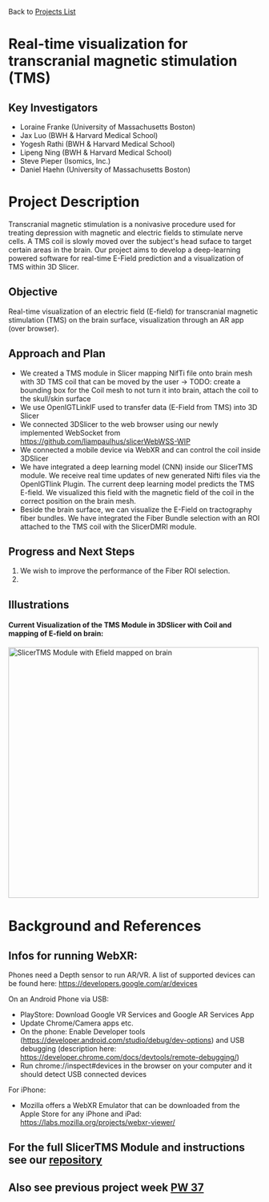 Back to [Projects List](../../README.md#ProjectsList)

# Real-time visualization for transcranial magnetic stimulation (TMS)

## Key Investigators

- Loraine Franke (University of Massachusetts Boston)
- Jax Luo (BWH & Harvard Medical School)
- Yogesh Rathi (BWH & Harvard Medical School)
- Lipeng Ning (BWH & Harvard Medical School)
- Steve Pieper (Isomics, Inc.)
- Daniel Haehn (University of Massachusetts Boston)

# Project Description

Transcranial magnetic stimulation is a nonivasive procedure used for treating depression with magnetic and electric fields to stimulate nerve cells. 
A TMS coil is slowly moved over the subject's head suface to target certain areas in the brain. 
Our project aims to develop a deep-learning powered software for real-time E-Field prediction and a visualization of TMS within 3D Slicer.

## Objective

Real-time visualization of an electric field (E-field) for transcranial magnetic stimulation (TMS) on the brain surface, visualization through an AR app (over browser).

## Approach and Plan
- We created a TMS module in Slicer mapping NifTi file onto brain mesh with 3D TMS coil that can be moved by the user -> TODO: create a bounding box for the Coil mesh to not turn it into brain, attach the coil to the skull/skin surface
- We use OpenIGTLinkIF used to transfer data (E-Field from TMS) into 3D Slicer
- We connected 3DSlicer to the web browser using our newly implemented WebSocket from https://github.com/liampaulhus/slicerWebWSS-WIP
- We connected a mobile device via WebXR and can control the coil inside 3DSlicer
- We have integrated a deep learning model (CNN) inside our SlicerTMS module. We receive real time updates of new generated Nifti files via the OpenIGTlink Plugin. The current deep learning model predicts the TMS E-field. We visualized this field with the magnetic field of the coil in the correct position on the brain mesh.
- Beside the brain surface, we can visualize the E-Field on tractography fiber bundles. We have integrated the Fiber Bundle selection with an ROI attached to the TMS coil with the SlicerDMRI module.

## Progress and Next Steps

1. We wish to improve the performance of the Fiber ROI selection.
2. 


## Illustrations

####  Current Visualization of the TMS Module in 3DSlicer with Coil and mapping of E-field on brain:

<img src="https://user-images.githubusercontent.com/38534852/204691744-c2ee8451-7f4c-40c3-83a5-c2fd0103f0a7.gif" width="500" alt="SlicerTMS Module with Efield mapped on brain">


# Background and References

<!-- This project is related to: ../SlicerTMS_E-field -->

## Infos for running WebXR:

Phones need a Depth sensor to run AR/VR. A list of supported devices can be found here: https://developers.google.com/ar/devices

On an Android Phone via USB: 
- PlayStore: Download Google VR Services and Google AR Services App
- Update Chrome/Camera apps etc.
- On the phone: Enable Developer tools (https://developer.android.com/studio/debug/dev-options) and USB debugging (description here: https://developer.chrome.com/docs/devtools/remote-debugging/)
- Run chrome://inspect#devices in the browser on your computer and it should detect USB connected devices

For iPhone: 
- Mozilla offers a WebXR Emulator that can be downloaded from the Apple Store for any iPhone and iPad: https://labs.mozilla.org/projects/webxr-viewer/

## For the full SlicerTMS Module and instructions see our [repository](https://github.com/lorifranke/SlicerTMS)

## Also see previous project week [PW 37](https://github.com/NA-MIC/ProjectWeek/tree/master/PW37_2022_Virtual/Projects/SlicerTMS)

<!-- vtkProbeFilter: https://vtk.org/doc/nightly/html/classvtkProbeFilter.html
Moving fiducials with CPYY: https://gist.github.com/pieper/f9da3e0a73c70981b48d0747132526d5

Measure rendering time in 3D Slicer:
1. Getting renderer: https://slicer.readthedocs.io/en/latest/developer_guide/script_repository.html#access-vtk-views-renderers-and-cameras
2. Then applying renderer.GetLastRenderTimeInSeconds()
